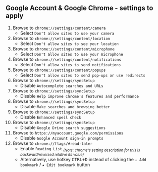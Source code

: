 ## Google Account & Google Chrome - settings to apply</summary>

<ol>
  <li>Browse to <code>chrome://settings/content/camera</code><ul><li>Select <code>Don't allow sites to use your camera</code></li></ul></li>
  <li>Browse to <code>chrome://settings/content/location</code><ul><li>Select <code>Don't allow sites to see your location</code></li></ul></li>
  <li>Browse to <code>chrome://settings/content/microphone</code><ul><li>Select <code>Don't allow sites to use your microphone</code></li></ul></li>
  <li>Browse to <code>chrome://settings/content/notifications</code><ul><li>Select <code>Don't allow sites to send notifications</code></li></ul></li>
  <li>Browse to <code>chrome://settings/content/popups</code><ul><li>Select <code>Don't allow sites to send pop-ups or use redirects</code></li></ul></li>
  <li>Browse to <code>chrome://settings/syncSetup</code><ul><li>Disable <code>Autocomplete searches and URLs</code></li></ul></li>
  <li>Browse to <code>chrome://settings/syncSetup</code><ul><li>Disable <code>Help improve Chrome's features and performance</code></li></ul></li>
  <li>Browse to <code>chrome://settings/syncSetup</code><ul><li>Disable <code>Make searches and browsing better</code></li></ul></li>
  <li>Browse to <code>chrome://settings/syncSetup</code><ul><li>Disable <code>Enhanced spell check</code></li></ul></li>
  <li>Browse to <code>chrome://settings/syncSetup</code><ul><li>Disable <code>Google Drive search suggestions</code></li></ul></li>
  <li>Browse to <code>https://myaccount.google.com/permissions</code><ul><li>Disable <code>Google Account sign-in prompts</code></li></ul></li>
  <li>Browse to <code>chrome://flags/#read-later</code><ul><li>Enable <code>Reading List</code> <sub><i>(Note: chrome's setting description for this is backward/reversed relative its value)</i></sub></li><li>Alternatively, use hotkey <kbd><kbd>CTRL</kbd>+<kbd>D</kbd></kbd> instead of clicking the <code>&#9734; Add bookmark</code> / <code>&#9733; Edit bookmark</code> button</li></ul></li>
</ol>